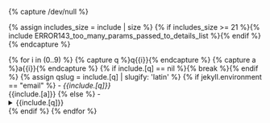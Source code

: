 {% capture /dev/null %}
  <!-- Maximum number of params:
     1 include.class (CSS class)
    10 include.q0..q9 (questions)
    10 include.a0..a9 (answers)
    -- -------------------
    21 Total -->
  {% assign includes_size = include | size %}
  {% if includes_size >= 21 %}{% include ERROR143_too_many_params_passed_to_details_list %}{% endif %}
{% endcapture %}
<div class="{{include.class | default: 'qa_details'}} {{jekyll.environment}}" markdown="1">
{% for i in (0..9) %}
  {% capture q %}q{{i}}{% endcapture %}
  {% capture a %}a{{i}}{% endcapture %}
  {% if include.[q] == nil %}{% break %}{% endif %}
  {% assign qslug = include.[q] | slugify: 'latin' %}
  {% if jekyll.environment == "email" %}
   - <i markdown="1">{{include.[q]}}</i><br>{{include.[a]}}
  {% else %}
   - <details id="{{qslug}}" markdown="1"><summary><span markdown="1">{{include.[q]}}</span></summary>
     {{include.[a]}}
     </details>
  {% endif %}
{% endfor %}
</div>
